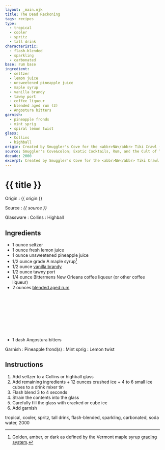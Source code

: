 ```yaml
---
layout: _main.njk
title: The Dead Reckoning
tags: recipes
type:
  - tropical
  - cooler
  - spritz
  - tall drink
characteristic:
  - flash-blended
  - sparkling
  - carbonated
base: rum base
ingredient:
  - seltzer
  - lemon juice
  - unsweetened pineapple juice
  - maple syrup
  - vanilla brandy
  - tawny port
  - coffee liqueur
  - blended aged rum (3)
  - Angostura bitters
garnish:
  - pineapple fronds
  - mint sprig
  - spiral lemon twist
glass:
  - Collins
  - highball
origin: Created by Smuggler's Cove for the <abbr>NW</abbr> Tiki Crawl (now Tiki Kon) in 2007.
source: Smuggler's Cove&colon; Exotic Cocktails, Rum, and the Cult of Tiki
decade: 2000
excerpt: Created by Smuggler's Cove for the <abbr>NW</abbr> Tiki Crawl (now Tiki Kon) in 2007.
---
```

<!-- markdownlint-disable MD025 -->
# {{ title }}
<!-- markdownlint-enable MD025 -->

Origin
  : {{ origin }}

Source
  : <cite><span data-pagefind-filter="Source">{{ source }}</span></cite>

Glassware
  : <span data-pagefind-filter="Glassware">Collins</span>
  : <span data-pagefind-filter="Glassware">Highball</span>

## Ingredients

* 1 ounce seltzer
* 1 ounce fresh lemon juice
* 1 ounce unsweetened pineapple juice
* 1/2 ounce grade A maple syrup[^1]
* 1/2 ounce [vanilla brandy](/mixes/vanilla-brandy)
* 1/2 ounce tawny port
* 1/4 ounce Bittermens New Orleans coffee liqueur (or other coffee liqueur)
* 2 ounces [blended aged rum](/rums/05-rum-blended-aged/)<icon-l space="1em" class="bigger" label="(3)"><span class="with-icon"><svg class="icon"><use href="/assets/images/icons/circle-3.svg#circle-3"></use></svg></span></icon-l>
* 1 dash Angostura bitters

[^1]: Golden, amber, or dark as defined by the Vermont maple syrup <a href="https://vermontmaple.org/maple-syrup-grades" target="_blank" rel="external noopener">grading system</a>.

Garnish
  : <span data-pagefind-filter="Garnish">Pineapple frond(s)</span>
  : <span data-pagefind-filter="Garnish">Mint sprig</span>
  : <span data-pagefind-filter="Garnish">Lemon twist</span>

## Instructions

1. Add seltzer to a Collins or highball glass
2. Add remaining ingredients + 12 ounces crushed ice + 4 to 6 small ice cubes to a drink mixer tin
3. Flash blend 3 to 4 seconds
4. Strain the contents into the glass
5. Carefully fill the glass with cracked or cube ice
6. Add garnish

<div
  class="sr-only"
  data-cat[0]="Drink"
  data-type[0]="Tropical"
  data-type[1]="Cooler"
  data-type[2]="Spritz"
  data-type[3]="Tall drink"
  data-char[0]="Flash-blended"
  data-char[1]="Sparkling"
  data-char[2]="Carbonated"
  data-base[0]="Rum/Cane spirits"
  data-ingredient[0]="Seltzer"
  data-ingredient[1]="Soda water"
  data-ingredient[2]="Lemon juice"
  data-ingredient[3]="Pineapple juice, unsweetened"
  data-ingredient[4]="Maple syrup"
  data-ingredient[5]="Brandy, vanilla"
  data-ingredient[6]="Port, tawny"
  data-ingredient[7]="Coffee liqueur"
  data-ingredient[8]="Bittermens New Orleans coffee liqueur"
  data-ingredient[9]="Blended aged rum [3]"
  data-ingredient[10]="Angostura bitters"
  data-ingredient[11]="Wine, fortified"
  data-pantry[0]="Pineapple frond(s)"
  data-pantry[1]="Mint sprig"
  data-pantry[2]="Lemon twist"
  data-juice[0]="Lemon juice"
  data-juice[1]="Pineapple juice, unsweetened"
  data-syrup[0]="Maple syrup"
  data-liquor[0]="Brandy, vanilla"
  data-liquor[1]="Port, tawny"
  data-liquor[2]="Coffee liqueur"
  data-liquor[3]="Bittermens New Orleans coffee liqueur"
  data-liquor[4]="Blended aged rum [3]"
  data-liquor[5]="Wine, fortified"
  data-soda[0]="Seltzer"
  data-soda[1]="Soda water"
  data-bitters[0]="Angostura bitters"
  data-beer-wine[0]="Port, tawny"
  data-beer-wine[1]="Wine, fortified"
  data-origin[0]="Smuggler’s Cove"
  data-decade[0]="2000"
  data-pagefind-filter="
    Category[data-cat[0]],
    Type[data-type[0]],
    Type[data-type[1]],
    Type[data-type[2]],
    Type[data-type[3]],
    Characteristic[data-char[0]],
    Characteristic[data-char[1]],
    Characteristic[data-char[2]],
    Base[data-base[0]],
    Ingredient[data-ingredient[0]],
    Ingredient[data-ingredient[1]],
    Ingredient[data-ingredient[2]],
    Ingredient[data-ingredient[3]],
    Ingredient[data-ingredient[4]],
    Ingredient[data-ingredient[5]],
    Ingredient[data-ingredient[6]],
    Ingredient[data-ingredient[7]],
    Ingredient[data-ingredient[8]],
    Ingredient[data-ingredient[9]],
    Ingredient[data-ingredient[10]],
    Ingredient[data-ingredient[11]],
    Pantry[data-pantry[0]],
    Pantry[data-pantry[1]],
    Pantry[data-pantry[2]],
    Juice[data-juice[0]],
    Juice[data-juice[1]],
    Syrup[data-syrup[0]],
    Liquor[data-liquor[0]],
    Liquor[data-liquor[1]],
    Liquor[data-liquor[2]],
    Liquor[data-liquor[3]],
    Liquor[data-liquor[4]],
    Liquor[data-liquor[5]],
    Soda & seltzer[data-soda[0]],
    Soda & seltzer[data-soda[1]],
    Bitters[data-bitters[0]],
    Beer & Wine[data-beer-wine[0]],
    Beer & Wine[data-beer-wine[1]],
    Origin[data-origin[0]],
    Decade[data-decade[0]]
  "
>
</div>

<div class="keywords" aria-hidden>tropical, cooler, spritz, tall drink, flash-blended, sparkling, carbonated, soda water, 2000</div>
